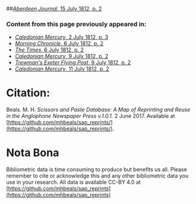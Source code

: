 ##[*Aberdeen Journal*, 15 July 1812, p. 2](https://mhbeals.github.io/sap_html/Aberdeen-Journal/Aberdeen-Journal-15-July-1812-p-2)

### Content from this page previously appeared in:
+ [*Caledonian Mercury*, 2 July 1812, p. 3](https://mhbeals.github.io/sap_html/Caledonian-Mercury/Caledonian-Mercury-2-July-1812-p-3)
+ [*Morning Chronicle*, 6 July 1812, p. 2](https://mhbeals.github.io/sap_html/Morning-Chronicle/Morning-Chronicle-6-July-1812-p-2)
+ [*The Times*, 6 July 1812, p. 2](https://mhbeals.github.io/sap_html/The-Times/The-Times-6-July-1812-p-2)
+ [*Caledonian Mercury*, 9 July 1812, p. 2](https://mhbeals.github.io/sap_html/Caledonian-Mercury/Caledonian-Mercury-9-July-1812-p-2)
+ [*Trewman's Exeter Flying Post*, 9 July 1812, p. 2](https://mhbeals.github.io/sap_html/Trewman's-Exeter-Flying-Post/Trewman's-Exeter-Flying-Post-9-July-1812-p-2)
+ [*Caledonian Mercury*, 11 July 1812, p. 2](https://mhbeals.github.io/sap_html/Caledonian-Mercury/Caledonian-Mercury-11-July-1812-p-2)
                    
# Citation: 

Beals. M. H. *Scissors and Paste Database: A Map of Reprinting and Reuse in the Anglophone Newspaper Press v.1.0.1.* 2 June 2017. Available at [https://github.com/mhbeals/sap_reprints/](https://github.com/mhbeals/sap_reprints/). 
                    
# Nota Bona

Bibliometric data is time consuming to produce but benefits us all. Please remember to cite or acknowledge this and any other bibliometric data you use in your research. All data is available CC-BY 4.0 at [https://github.com/mhbeals/sap_reprints](https://github.com/mhbeals/sap_reprints)
